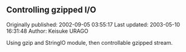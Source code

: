 ## Controlling gzipped I/O 
Originally published: 2002-09-05 03:55:17 
Last updated: 2003-05-10 16:31:48 
Author: Keisuke URAGO 
 
Using gzip and StringIO module, then controllable gzipped stream.